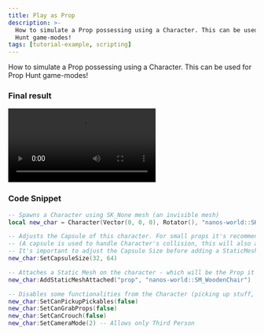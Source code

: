 ```yaml
---
title: Play as Prop
description: >-
  How to simulate a Prop possessing using a Character. This can be used for Prop
  Hunt game-modes!
tags: [tutorial-example, scripting]
---
```



How to simulate a Prop possessing using a Character. This can be used for Prop Hunt game-modes!

### Final result

<video controls="true" allowfullscreen="true">
    <source src="/videos/docs/tutorials/play-as-prop.webm" />
</video>

### Code Snippet

```lua title="Server/Index.lua"
-- Spawns a Character using SK_None mesh (an invisible mesh)
local new_char = Character(Vector(0, 0, 0), Rotator(), "nanos-world::SK_None")

-- Adjusts the Capsule of this character. For small props it's recommended to use small capsule size
-- (A capsule is used to handle Character's collision, this will also adjust camera height location)
-- It's important to adjust the Capsule Size before adding a StaticMesh, as it will be adjusted based on Capsule Size
new_char:SetCapsuleSize(32, 64)

-- Attaches a Static Mesh on the character - which will be the Prop it will possess
new_char:AddStaticMeshAttached("prop", "nanos-world::SM_WoodenChair")

-- Disables some functionalities from the Character (picking up stuff, ability to crouch/prone, FPS camera...)
new_char:SetCanPickupPickables(false)
new_char:SetCanGrabProps(false)
new_char:SetCanCrouch(false)
new_char:SetCameraMode(2) -- Allows only Third Person
```


